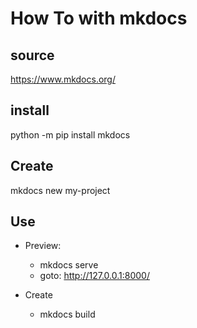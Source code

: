 # How To with mkdocs

## source
https://www.mkdocs.org/

## install
python -m pip install mkdocs

## Create
mkdocs new my-project

## Use

- Preview:
  - mkdocs serve 
  - goto: http://127.0.0.1:8000/
  
- Create
  - mkdocs build